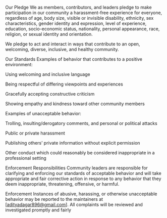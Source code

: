 Our Pledge
We as members, contributors, and leaders pledge to make participation in our community a harassment-free experience for everyone, regardless of age, body size, visible or invisible disability, ethnicity, sex characteristics, gender identity and expression, level of experience, education, socio-economic status, nationality, personal appearance, race, religion, or sexual identity and orientation.

We pledge to act and interact in ways that contribute to an open, welcoming, diverse, inclusive, and healthy community.

Our Standards
Examples of behavior that contributes to a positive environment:

Using welcoming and inclusive language

Being respectful of differing viewpoints and experiences

Gracefully accepting constructive criticism

Showing empathy and kindness toward other community members

Examples of unacceptable behavior:

Trolling, insulting/derogatory comments, and personal or political attacks

Public or private harassment

Publishing others’ private information without explicit permission

Other conduct which could reasonably be considered inappropriate in a professional setting

Enforcement Responsibilities
Community leaders are responsible for clarifying and enforcing our standards of acceptable behavior and will take appropriate and fair corrective action in response to any behavior that they deem inappropriate, threatening, offensive, or harmful.

Enforcement
Instances of abusive, harassing, or otherwise unacceptable behavior may be reported to the maintainers at [adityadagar896@gmail.com]. All complaints will be reviewed and investigated promptly and fairly
